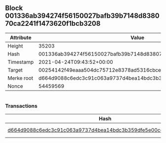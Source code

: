 ## Block 001336ab394274f56150027bafb39b7148d838070ca2241f1473620f1bcb3208

Attribute | Value
--- | ---
Height | 35203
Hash | 001336ab394274f56150027bafb39b7148d838070ca2241f1473620f1bcb3208
Timestamp | 2021-04-24T09:43:52+00:00
Target | 00254142f49eaaa504dc75712e8378ad5316cbcead634704b3734b6271167cc4
Merke root | d664d9088c6edc3c91c063a9737d4bea14bdc3b359dfe5e00cde0338e4a5f744
Nonce | 54459569

```

```

### Transactions

Hash | Amount
--- | ---
[d664d9088c6edc3c91c063a9737d4bea14bdc3b359dfe5e00cde0338e4a5f744](d664d9088c6edc3c91c063a9737d4bea14bdc3b359dfe5e00cde0338e4a5f744.md) | 10.00000000 SKEPTI 
